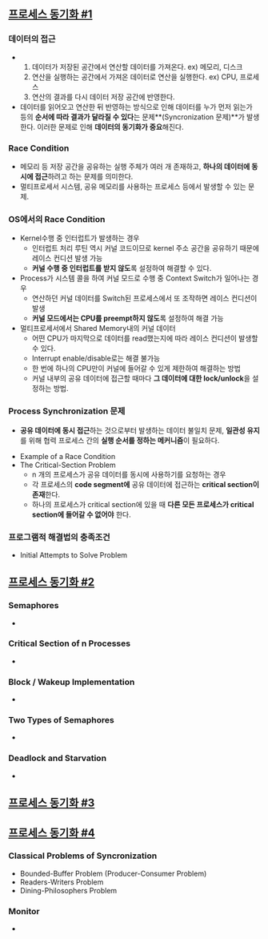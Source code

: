 ## [프로세스 동기화 #1](https://core.ewha.ac.kr/publicview/C0101020140401134252676046?vmode=f)
### 데이터의 접근

- 1. 데이터가 저장된 공간에서 연산할 데이터를 가져온다. ex) 메모리, 디스크
  2. 연산을 실행하는 공간에서 가져온 데이터로 연산을 실행한다. ex) CPU, 프로세스
  3. 연산의 결과를 다시 데이터 저장 공간에 반영한다.
- 데이터를 읽어오고 연산한 뒤 반영하는 방식으로 인해 데이터를 누가 먼저 읽는가 등의 **순서에 따라 결과가 달라질 수 있다**는 문제**(Syncronization 문제)**가 발생한다. 이러한 문제로 인해 **데이터의 동기화가 중요**해진다.

### Race Condition

- 메모리 등 저장 공간을 공유하는 실행 주체가 여러 개 존재하고, **하나의 데이터에 동시에 접근**하려고 하는 문제를 의미한다.
- 멀티프로세서 시스템, 공유 메모리를 사용하는 프로세스 등에서 발생할 수 있는 문제.

### OS에서의 Race Condition

- Kernel수행 중 인터럽트가 발생하는 경우
  - 인터럽트 처리 루틴 역시 커널 코드이므로 kernel 주소 공간을 공유하기 때문에 레이스 컨디션 발생 가능
  - **커널 수행 중 인터럽트를 받지 않도**록 설정하여 해결할 수 있다.
- Process가 시스템 콜을 하여 커널 모드로 수행 중 Context Switch가 일어나는 경우
  - 연산하던 커널 데이터를 Switch된 프로세스에서 또 조작하면 레이스 컨디션이 발생
  - **커널 모드에서는 CPU를 preempt하지 않도**록 설정하여 해결 가능
- 멀티프로세서에서 Shared Memory내의 커널 데이터
  - 어떤 CPU가 마지막으로 데이터를 read했는지에 따라 레이스 컨디션이 발생할 수 있다.
  - Interrupt enable/disable로는 해결 불가능
  - 한 번에 하나의 CPU만이 커널에 들어갈 수 있게 제한하여 해결하는 방법
  - 커널 내부의 공유 데이터에 접근할 때마다 **그 데이터에 대한 lock/unlock**을 설정하는 방법.

### Process Synchronization 문제

+ **공유 데이터에 동시 접근**하는 것으로부터 발생하는 데이터 불일치 문제, **일관성 유지**를 위해 협력 프로세스 간의 **실행 순서를 정하는 메커니즘**이 필요하다.

- Example of a Race Condition
- The Critical-Section Problem
  - n 개의 프로세스가 공유 데이터를 동시에 사용하기를 요청하는 경우
  - 각 프로세스의 **code segment에** 공유 데이터에 접근하는 **critical section이 존재**한다.
  - 하나의 프로세스가 critical section에 있을 때 **다른 모든 프로세스가 critical section에 들어갈 수 없어야** 한다.

### 프로그램적 해결법의 충족조건

- Initial Attempts to Solve Problem

  

## [프로세스 동기화 #2](https://core.ewha.ac.kr/publicview/C0101020140404151340260748?vmode=f)

### Semaphores

- 

### Critical Section of n Processes

- 

### Block / Wakeup Implementation

- 

### Two Types of Semaphores

- 

### Deadlock and Starvation

- 



## [프로세스 동기화 #3](https://core.ewha.ac.kr/publicview/C0101020140408134626290222?vmode=f)



## [프로세스 동기화 #4](https://core.ewha.ac.kr/publicview/C0101020140411143154161543?vmode=f)

### Classical Problems of Syncronization

- Bounded-Buffer Problem (Producer-Consumer Problem)
- Readers-Writers Problem
- Dining-Philosophers Problem

### Monitor

-